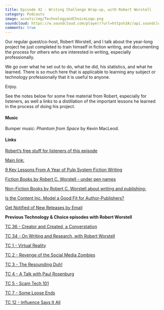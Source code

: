 ```yaml
---
title: Episode 42 - Writing Challenge Wrap-up, with Robert Worstell
category: Podcasts
image: assets/img/TechnologyandChoiceLogo.png
soundcloud: https://w.soundcloud.com/player/?url=https%3A//api.soundcloud.com/tracks/552921636
comments: true
---
```

Our regular guest/co-host, Robert Worstell, and I talk about the year-long project he just completed to train himself in fiction writing, and documenting the process for others who are interested in writing, especially professionally. 

We go over what he set out to do, what he did, his statistics, and what he learned. There is so much here that is applicable to learning any subject or technology professionally that it is useful to anyone.

Enjoy. 

See the notes below for some free material from Robert, especially for listeners, as well a links to a distillation of the important lessons he learned in the process of doing his project.


#### Music

Bumper music: *Phantom from Space* by Kevin MacLeod.

#### Links

[Robert’s free stuff for listeners of this episode](https://livesensical.com/following-dr-robert-c-worstell-firehose-fresh-content/https://livesensical.com/following-dr-robert-c-worstell-firehose-fresh-content/)

[Main link:](https://calm.li/LiveSensicalLibrary)

[9 Key Lessons From A Year of Pulp System Fiction Writing](https://livesensical.com/9-key-lessons-year-pulp-method-fiction-writing/)

[Fiction Books by Robert C. Worstell - under pen names](https://livesensical.com/book-series/fiction/)

[Non-Fiction Books by Robert C. Worstell about writing and publishing:](https://livesensical.com/book-series/publishing-and-writing/)

[Is the Content Inc. Model a Good Fit for Author-Publishers?](https://livesensical.com/podcast/selling-books-online/content-inc-model-good-fit-author-publishers/)

[Get Notified of New Releases by Email](https://www.subscribepage.com/NewBookReleases)

**Previous Technology & Choice episodes with Robert Worstell**

[TC 36 - Creator and Created, a Converstation](https://letstalkbitcoin.com/blog/post/technology-choice-36-creator-and-created-a-converstation/)

[TC 34 -  On Writing and Research, with Robert Worstell](https://technologyandchoice.com/podcasts/2018/06/episode-34-on-writing-and-research-with-robert-worstell/)

[TC 1 - Virtual Reality](https://technologyandchoice.com/podcasts/2016/03/episode-1-virtual-reality/)

[TC 2 - Revenge of the Social Media Zombies](https://technologyandchoice.com/podcasts/2016/04/episode-2-revenge-of-the-social-media-zombies/)

[TC 3 - The Resounding Duh!](https://technologyandchoice.com/podcasts/2016/04/episode-3-the-resounding-duh/)

[TC 4 - A Talk with Paul Rosenburg](https://technologyandchoice.com/podcasts/2016/04/episode-4-a-talk-with-paul-rosenburg/)

[TC 5 - Scam Tech 101](https://technologyandchoice.com/podcasts/2016/05/episode-5-scam-tech-101/)

[TC 7 - Some Loose Ends](https://technologyandchoice.com/podcasts/2016/05/episode-7-some-loose-ends/)

[TC 12 - Influence Says It All](https://technologyandchoice.com/podcasts/2017/01/episode-12-influence-says-it-all/)
